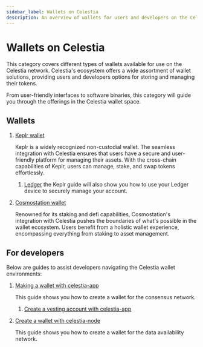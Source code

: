 ```yaml
---
sidebar_label: Wallets on Celestia
description: An overview of wallets for users and developers on the Celestia network.
---
```


# Wallets on Celestia

This category covers different types of wallets available for use on the
Celestia network. Celestia's ecosystem offers a wide assortment of wallet solutions,
providing users and developers options for storing and managing their tokens.

From user-friendly interfaces to software binaries, this category will guide you
through the offerings in the Celestia wallet space.

## Wallets

1. [Keplr wallet](../keplr)

    Keplr is a widely recognized non-custodial wallet. The seamless integration with
    Celestia ensures that users have a secure and user-friendly platform for managing
    their assets. With the cross-chain capabilities of Keplr, users can manage, stake,
    and swap tokens effortlessly.

    1. [Ledger](../keplr) the Keplr guide will also show you how to use your Ledger
    device to securely manage your account.

2. [Cosmostation wallet](../cosmostation)

    Renowned for its staking and defi capabilities, Cosmostation's integration with
    Celestia pushes the boundaries of what's possible in the wallet ecosystem. Users
    benefit from a holistic wallet experience, encompassing everything from staking
    to asset management.

## For developers

Below are guides to assist developers navigating the Celestia wallet environments:

1. [Making a wallet with celestia-app](../celestia-app-wallet)

    This guide shows you how to create a wallet for the consensus network.

    1. [Create a vesting account with celestia-app](../celestia-app-vesting)
2. [Create a wallet with celestia-node](../celestia-node-key)

    This guide shows you how to create a wallet for the data availability network.
